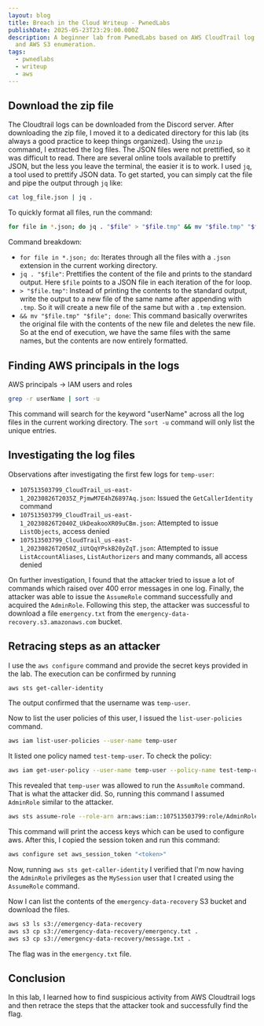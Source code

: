 ```yaml
---
layout: blog
title: Breach in the Cloud Writeup - PwnedLabs
publishDate: 2025-05-23T23:29:00.000Z
description: A beginner lab from PwnedLabs based on AWS CloudTrail log analysis
  and AWS S3 enumeration.
tags:
  - pwnedlabs
  - writeup
  - aws
---
```

## Download the zip file

The Cloudtrail logs can be downloaded from the Discord server. After downloading the zip file, I moved it to a dedicated directory for this lab (its always a good practice to keep things organized). Using the `unzip` command, I extracted the log files. The JSON files were not prettified, so it was difficult to read. There are several online tools available to prettify JSON, but the less you leave the terminal, the easier it is to work. I used `jq`, a tool used to prettify JSON data. To get started, you can simply cat the file and pipe the output through `jq` like:

```sh
cat log_file.json | jq .
```

To quickly format all files, run the command:

```sh
for file in *.json; do jq . "$file" > "$file.tmp" && mv "$file.tmp" "$file"; done
```

Command breakdown:

* `for file in *.json; do`: Iterates through all the files with a `.json` extension in the current working directory.
* `jq . "$file"`: Prettifies the content of the file and prints to the standard output. Here `$file` points to a JSON file in each iteration of the for loop.
* `> "$file.tmp"`: Instead of printing the contents to the standard output, write the output to a new file of the same name after appending with `.tmp`. So it will create a new file of the same but with a `.tmp` extension.
* `&& mv "$file.tmp" "$file"; done`: This command basically overwrites the original file with the contents of the new file and deletes the new file. So at the end of execution, we have the same files with the same names, but the contents are now entirely formatted.

## Finding AWS principals in the logs

AWS principals -> IAM users and roles

```sh
grep -r userName | sort -u
```

This command will search for the keyword "userName" across all the log files in the current working directory. The `sort -u` command will only list the unique entries.

## Investigating the log files

Observations after investigating the first few logs for `temp-user`:

* `107513503799_CloudTrail_us-east-1_20230826T2035Z_PjmwM7E4hZ6897Aq.json`: Issued the `GetCallerIdentity` command
* `107513503799_CloudTrail_us-east-1_20230826T2040Z_UkDeakooXR09uCBm.json`: Attempted to issue `ListObjects`, access denied
* `107513503799_CloudTrail_us-east-1_20230826T2050Z_iUtQqYPskB20yZqT.json`: Attempted to issue `ListAccountAliases`, `ListAuthorizers` and many commands, all access denied

On further investigation, I found that the attacker tried to issue a lot of commands which raised over 400 error messages in one log. Finally, the attacker was able to issue the `AssumeRole` command successfully and acquired the `AdminRole`. Following this step, the attacker was successful to download a file `emergency.txt` from the `emergency-data-recovery.s3.amazonaws.com` bucket.

## Retracing steps as an attacker

I use the `aws configure` command and provide the secret keys provided in the lab. The execution can be confirmed by running

```sh
aws sts get-caller-identity
```

The output confirmed that the username was `temp-user`.

Now to list the user policies of this user, I issued the `list-user-policies` command.

```sh
aws iam list-user-policies --user-name temp-user
```

It listed one policy named `test-temp-user`. To check the policy:

```sh
aws iam get-user-policy --user-name temp-user --policy-name test-temp-user
```

This revealed that `temp-user` was allowed to run the `AssumRole` command. That is what the attacker did. So, running this command I assumed  `AdminRole` similar to the attacker.

```sh
aws sts assume-role --role-arn arn:aws:iam::107513503799:role/AdminRole --role-session-name MySession
```

This command will print the access keys which can be used to configure aws. After this, I copied the session token and run this command:

```sh
aws configure set aws_session_token "<token>"
```

Now, running `aws sts get-caller-identity` I verified that I'm now having the `AdminRole` privileges as the `MySession` user that I created using the `AssumeRole` command.

Now I can list the contents of the `emergency-data-recovery` S3 bucket and download the files.

```sh
aws s3 ls s3://emergency-data-recovery
aws s3 cp s3://emergency-data-recovery/emergency.txt .
aws s3 cp s3://emergency-data-recovery/message.txt .
```

The flag was in the `emergency.txt` file.

## Conclusion

In this lab, I learned how to find suspicious activity from AWS Cloudtrail logs and then retrace the steps that the attacker took and successfully find the flag.

